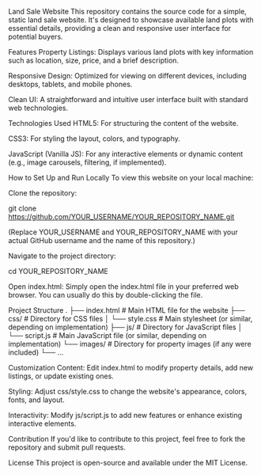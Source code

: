 Land Sale Website
This repository contains the source code for a simple, static land sale website. It's designed to showcase available land plots with essential details, providing a clean and responsive user interface for potential buyers.

Features
Property Listings: Displays various land plots with key information such as location, size, price, and a brief description.

Responsive Design: Optimized for viewing on different devices, including desktops, tablets, and mobile phones.

Clean UI: A straightforward and intuitive user interface built with standard web technologies.

Technologies Used
HTML5: For structuring the content of the website.

CSS3: For styling the layout, colors, and typography.

JavaScript (Vanilla JS): For any interactive elements or dynamic content (e.g., image carousels, filtering, if implemented).

How to Set Up and Run Locally
To view this website on your local machine:

Clone the repository:

git clone https://github.com/YOUR_USERNAME/YOUR_REPOSITORY_NAME.git

(Replace YOUR_USERNAME and YOUR_REPOSITORY_NAME with your actual GitHub username and the name of this repository.)

Navigate to the project directory:

cd YOUR_REPOSITORY_NAME

Open index.html: Simply open the index.html file in your preferred web browser. You can usually do this by double-clicking the file.

Project Structure
.
├── index.html          # Main HTML file for the website
├── css/                # Directory for CSS files
│   └── style.css       # Main stylesheet (or similar, depending on implementation)
├── js/                 # Directory for JavaScript files
│   └── script.js       # Main JavaScript file (or similar, depending on implementation)
└── images/             # Directory for property images (if any were included)
    └── ...

Customization
Content: Edit index.html to modify property details, add new listings, or update existing ones.

Styling: Adjust css/style.css to change the website's appearance, colors, fonts, and layout.

Interactivity: Modify js/script.js to add new features or enhance existing interactive elements.

Contribution
If you'd like to contribute to this project, feel free to fork the repository and submit pull requests.

License
This project is open-source and available under the MIT License.
